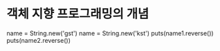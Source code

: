 # 객체 지향 프로그래밍의 개념

name = String.new('gst')
name = String.new('kst')
puts(name1.reverse())
puts(name2.reverse())
